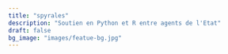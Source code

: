 ```yaml
---
title: "spyrales"
description: "Soutien en Python et R entre agents de l'Etat"
draft: false
bg_image: "images/featue-bg.jpg"
---
```

